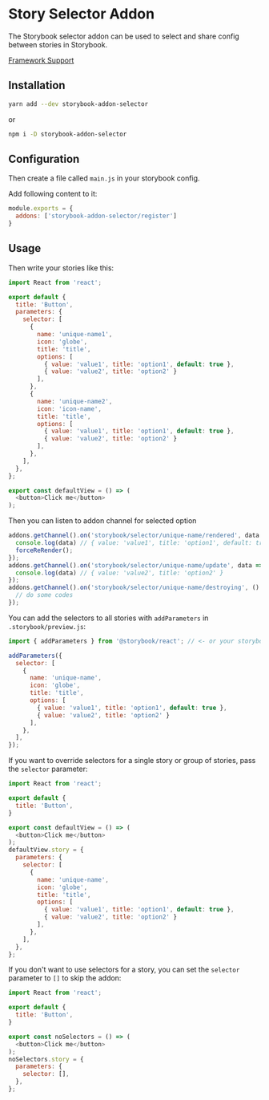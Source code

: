 # Story Selector Addon
The Storybook selector addon can be used to select and share config between stories in Storybook.

[Framework Support](https://github.com/storybookjs/storybook/blob/master/ADDONS_SUPPORT.md)

## Installation
```sh
yarn add --dev storybook-addon-selector
```
or
```sh
npm i -D storybook-addon-selector
```

## Configuration
Then create a file called `main.js` in your storybook config.

Add following content to it:

```js
module.exports = {
  addons: ['storybook-addon-selector/register']
}
```

## Usage
Then write your stories like this:

```js
import React from 'react';

export default {
  title: 'Button',
  parameters: {
    selector: [
      {
        name: 'unique-name1',
        icon: 'globe',
        title: 'title',
        options: [
          { value: 'value1', title: 'option1', default: true },
          { value: 'value2', title: 'option2' }
        ],
      },
      {
        name: 'unique-name2',
        icon: 'icon-name',
        title: 'title',
        options: [
          { value: 'value1', title: 'option1', default: true },
          { value: 'value2', title: 'option2' }
        ],
      },
    ],
  },
};

export const defaultView = () => (
  <button>Click me</button>
);
```

Then you can listen to addon channel for selected option

```js
addons.getChannel().on('storybook/selector/unique-name/rendered', data => {
  console.log(data) // { value: 'value1', title: 'option1', default: true }
  forceReRender();
});
addons.getChannel().on('storybook/selector/unique-name/update', data => {
  console.log(data) // { value: 'value2', title: 'option2' }
});
addons.getChannel().on('storybook/selector/unique-name/destroying', () => {
  // do some codes
});
```

You can add the selectors to all stories with `addParameters` in `.storybook/preview.js`:

```js
import { addParameters } from '@storybook/react'; // <- or your storybook framework

addParameters({
  selector: [
    {
      name: 'unique-name',
      icon: 'globe',
      title: 'title',
      options: [
        { value: 'value1', title: 'option1', default: true },
        { value: 'value2', title: 'option2' }
      ],
    },
  ],
});
```

If you want to override selectors for a single story or group of stories, pass the `selector` parameter:

```js
import React from 'react';

export default {
  title: 'Button',
}

export const defaultView = () => (
  <button>Click me</button>
);
defaultView.story = {
  parameters: {
    selector: [
      {
        name: 'unique-name',
        icon: 'globe',
        title: 'title',
        options: [
          { value: 'value1', title: 'option1', default: true },
          { value: 'value2', title: 'option2' }
        ],
      },
    ],
  },
};
```

If you don't want to use selectors for a story, you can set the `selector` parameter to `[]` to skip the addon:

```js
import React from 'react';

export default {
  title: 'Button',
}

export const noSelectors = () => (
  <button>Click me</button>
);
noSelectors.story = {
  parameters: {
    selector: [],
  },
};
```